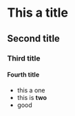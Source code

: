 # This a title
## Second title
### Third title
#### Fourth title

* this a one
* this is **two**
* good